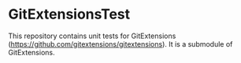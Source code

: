 GitExtensionsTest
=================

This repository contains unit tests for GitExtensions (https://github.com/gitextensions/gitextensions).
It is a submodule of GitExtensions.

